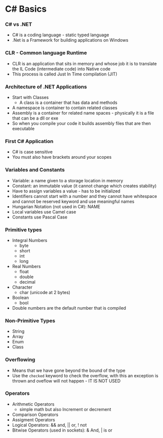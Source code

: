 # C# Basics

### C# vs .NET
   * C# is a coding language - static typed language
   * .Net is a Framework for building applications on Windows 

### CLR - Common language Runtime
   * CLR is an application that sits in memory and whose job it is to translate the IL Code (intermediate code) into Native code
   * This process is called Just In Time compilation (JIT)
   
### Architecture of .NET Applications
* Start with Classes
    * A class is a container that has data and methods
* A namespace is container to contain related classes
* Assembly is a container for related name spaces - physically it is a file that can be a dll or exe
* So when you compile your code it builds assembly files that are then executable


### First C# Application
* C# is case sensitive
* You must also have brackets around your scopes

### Variables and Constants
 * Variable: a name given to a storage location in memory
 * Constant: an immutable value (it cannot change which creates stability)
 * Have to assign variables a value - has to be initialized 
 * Identifiers cannot start with a number and they cannot have whitespace and cannot be reserved keyword and use meaningful names
 * Hungarian Notation (not used in C#): <type>NAME
 * Local variables use Camel case
 * Constants use Pascal Case

### Primitive types
* Integral Numbers
    * byte
    * short
    * int
    * long
* Real Numbers
    * float
    * double
    * decimal
* Character   
    * char (unicode at 2 bytes)
* Boolean
    * bool 
 * Double numbers are the default number that is compiled

### Non-Primitive Types
* String
* Array
* Enum
* Class

### Overflowing
* Means that we have gone beyond the bound of the type
* Use the `checked` keyword to check the overflow, with this an exception is thrown and oveflow will not happen - IT IS NOT USED

### Operators
* Arithmetic Operators
    * simple math but also Increment or decrement
* Comparison Operators
* Assigment Operators
* Logical Operators: && and, || or, ! not
* Bitwise Operators (used in sockets): & And, | is or


